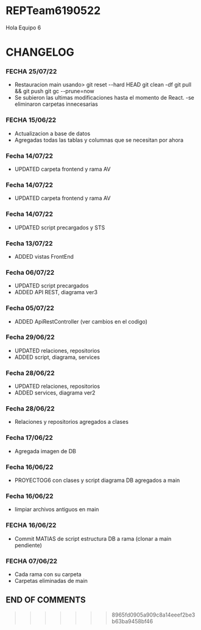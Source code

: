 # REPTeam6190522
Hola Equipo 6

# CHANGELOG
### FECHA 25/07/22
- Restauracion main usando>
    git reset --hard HEAD
    git clean -df
    git pull && git push
    git gc --prune=now
- Se subieron las ultimas modificaciones hasta el momento de React.
-se eliminaron carpetas innecesarias

### FECHA 15/06/22
- Actualizacion a base de datos
- Agregadas todas las tablas y columnas que se necesitan por ahora
### Fecha 14/07/22
- UPDATED carpeta frontend y rama AV
### Fecha 14/07/22
- UPDATED carpeta frontend y rama AV
### Fecha 14/07/22
- UPDATED script precargados y STS
### Fecha 13/07/22
- ADDED vistas FrontEnd
### Fecha 06/07/22
- UPDATED script precargados
- ADDED API REST, diagrama ver3
### Fecha 05/07/22
- ADDED ApiRestController (ver cambios en el codigo)
### Fecha 29/06/22
- UPDATED relaciones, repositorios
- ADDED script, diagrama, services
### Fecha 28/06/22
- UPDATED relaciones, repositorios
- ADDED services, diagrama ver2
### Fecha 28/06/22
- Relaciones y repositorios agregados a clases
### Fecha 17/06/22
- Agregada imagen de DB
### Fecha 16/06/22
- PROYECTOG6 con clases y script diagrama DB agregados a main
### Fecha 16/06/22
- limpiar archivos antiguos en main
### FECHA 16/06/22
- Commit MATIAS de script estructura DB a rama (clonar a main pendiente)
### FECHA 07/06/22
- Cada rama con su carpeta
- Carpetas eliminadas de main
  
## END OF COMMENTS
>>>>>>> 8965fd0905a909c8a14eeef2be3b63ba9458bf46
